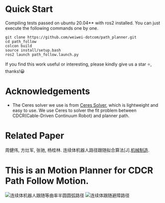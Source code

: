 # Quick Start
Compiling tests passed on ubuntu 20.04** with ros2 installed.
You can just execute the following commands one by one.
```
git clone https://github.com/weiwei-dotcom/path_planner.git
cd path_follow
colcon build
source install/setup.bash
ros2 launch path_follow.launch.py
```
If you find this work useful or interesting, please kindly give us a star :star:, thanks!:grinning:

# Acknowledgements
- The Ceres solver we use is from [Ceres Solver](http://ceres-solver.org/installation.html), which is lightweight and easy to use. We use Ceres to solver the fit problem between CDCR(Cable-Driven Continuum Robot) and planner path.

# Related Paper
周健伟, 方灶军, 张驰, 杨桂林. 连续体机器人路径跟随拟合算法[J].[机械制造](https://book.yunzhan365.com/wcllr/eijy/mobile/index.html).

# This is an Motion Planner for CDCR Path Follow Motion.
![连续体机器人跟随等曲率半圆圆弧路径](https://github.com/weiwei-dotcom/path_follow/assets/62756096/4741e273-21a1-4c4a-a7b6-80b8523ae1a5)
![连续体跟随避障路径](https://github.com/weiwei-dotcom/path_follow/assets/62756096/9742c10e-cb60-4d73-92d2-ffa9404b346a)
